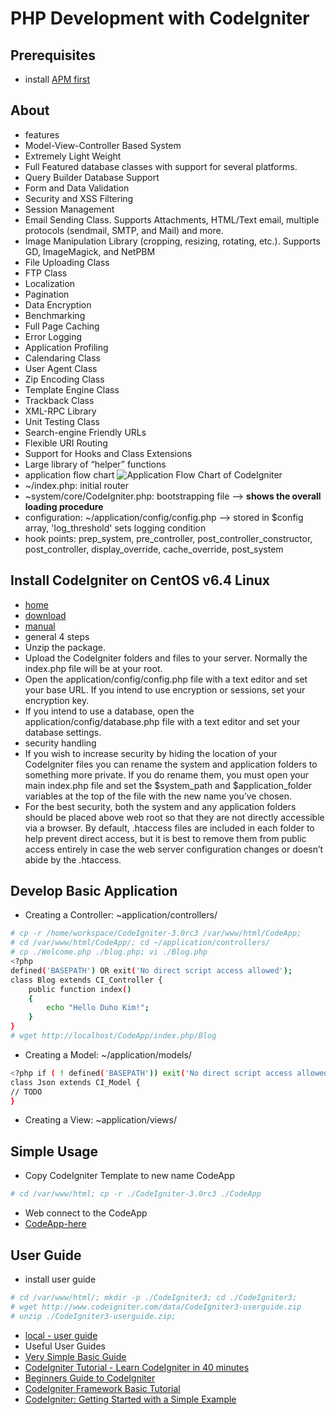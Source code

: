 # PHP Development with CodeIgniter
## Prerequisites
* install [APM first](https://github.com/kimduho/webdev/wiki/Installing-APM---Apache-PHP-MySQL)

## About
* features
 * Model-View-Controller Based System
 * Extremely Light Weight
 * Full Featured database classes with support for several platforms.
 * Query Builder Database Support
 * Form and Data Validation
 * Security and XSS Filtering
 * Session Management
 * Email Sending Class. Supports Attachments, HTML/Text email, multiple protocols (sendmail, SMTP, and Mail) and more.
 * Image Manipulation Library (cropping, resizing, rotating, etc.). Supports GD, ImageMagick, and NetPBM
 * File Uploading Class
 * FTP Class
 * Localization
 * Pagination
 * Data Encryption
 * Benchmarking
 * Full Page Caching
 * Error Logging
 * Application Profiling
 * Calendaring Class
 * User Agent Class
 * Zip Encoding Class
 * Template Engine Class
 * Trackback Class
 * XML-RPC Library
 * Unit Testing Class
 * Search-engine Friendly URLs
 * Flexible URI Routing
 * Support for Hooks and Class Extensions
 * Large library of “helper” functions
* application flow chart
![Application Flow Chart of CodeIgniter](http://www.codeigniter.com/userguide3/_images/appflowchart.gif)
 * ~/index.php: initial router
 * ~system/core/CodeIgniter.php: bootstrapping file --> **shows the overall loading procedure**
 * configuration: ~/application/config/config.php --> stored in $config array, 'log_threshold' sets logging condition
 * hook points: prep_system, pre_controller, post_controller_constructor, post_controller, display_override, cache_override, post_system

## Install CodeIgniter on CentOS v6.4 Linux
* [home](http://www.codeigniter.com/)
 * [download](https://github.com/bcit-ci/CodeIgniter/archive/3.0rc3.zip)
 * [manual](http://www.codeigniter.com/userguide3/)
* general 4 steps
 * Unzip the package.
 * Upload the CodeIgniter folders and files to your server. Normally the index.php file will be at your root.
 * Open the application/config/config.php file with a text editor and set your base URL. If you intend to use encryption or sessions, set your encryption key.
 * If you intend to use a database, open the application/config/database.php file with a text editor and set your database settings.
* security handling
 * If you wish to increase security by hiding the location of your CodeIgniter files you can rename the system and application folders to something more private. If you do rename them, you must open your main index.php file and set the $system_path and $application_folder variables at the top of the file with the new name you’ve chosen.
 * For the best security, both the system and any application folders should be placed above web root so that they are not directly accessible via a browser. By default, .htaccess files are included in each folder to help prevent direct access, but it is best to remove them from public access entirely in case the web server configuration changes or doesn’t abide by the .htaccess.

## Develop Basic Application
* Creating a Controller: ~application/controllers/
```sh
# cp -r /home/workspace/CodeIgniter-3.0rc3 /var/www/html/CodeApp;
# cd /var/www/html/CodeApp/; cd ~/application/controllers/
# cp ./Welcome.php ./blog.php; vi ./Blog.php
<?php
defined('BASEPATH') OR exit('No direct script access allowed');
class Blog extends CI_Controller {
    public function index()
    {
        echo "Hello Duho Kim!";
    }
}
# wget http://localhost/CodeApp/index.php/Blog
```
* Creating a Model: ~/application/models/
```sh
<?php if ( ! defined('BASEPATH')) exit('No direct script access allowed');
class Json extends CI_Model {
// TODO
}
```
* Creating a View: ~application/views/

## Simple Usage
* Copy CodeIgniter Template to new name CodeApp
```sh
# cd /var/www/html; cp -r ./CodeIgniter-3.0rc3 ./CodeApp
```
* Web connect to the CodeApp
 * [CodeApp-here](http://localhost/CodeApp/)

## User Guide
* install user guide
```sh
# cd /var/www/html/; mkdir -p ./CodeIgniter3; cd ./CodeIgniter3;
# wget http://www.codeigniter.com/data/CodeIgniter3-userguide.zip
# unzip ./CodeIgniter3-userguide.zip; 
```
* [local - user guide](http://localhost/CodeIgniter3/user_guide/)
* Useful User Guides
 * [Very Simple Basic Guide](http://codesamplez.com/development/codeigniter-basic-tutorial)
 * [CodeIgniter Tutorial - Learn CodeIgniter in 40 minutes](http://www.revillweb.com/tutorials/codeigniter-tutorial-learn-codeigniter-in-40-minutes/)
 * [Beginners Guide to CodeIgniter](https://www.udemy.com/codeigniter-learn-it-correct/)
 * [CodeIgniter Framework Basic Tutorial](http://www.phpeveryday.com/articles/CodeIgniter-Framework-Basic-Tutorial-P841.html)
 * [CodeIgniter: Getting Started with a Simple Example](https://www.digitalocean.com/community/tutorials/codeigniter-getting-started-with-a-simple-example)
